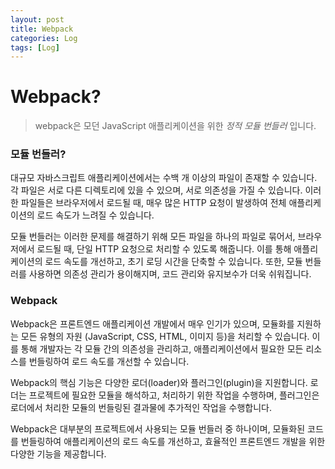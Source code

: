```yaml
---
layout: post
title: Webpack
categories: Log
tags: [Log]
---
```


# Webpack?

> webpack은 모던 JavaScript 애플리케이션을 위한 _정적 모듈 번들러_ 입니다.

### 모듈 번들러?

대규모 자바스크립트 애플리케이션에서는 수백 개 이상의 파일이 존재할 수 있습니다. 각 파일은 서로 다른 디렉토리에 있을 수 있으며, 서로 의존성을 가질 수 있습니다. 이러한 파일들은 브라우저에서 로드될 때, 매우 많은 HTTP 요청이 발생하여 전체 애플리케이션의 로드 속도가 느려질 수 있습니다.

모듈 번들러는 이러한 문제를 해결하기 위해 모든 파일을 하나의 파일로 묶어서, 브라우저에서 로드될 때, 단일 HTTP 요청으로 처리할 수 있도록 해줍니다. 이를 통해 애플리케이션의 로드 속도를 개선하고, 초기 로딩 시간을 단축할 수 있습니다. 또한, 모듈 번들러를 사용하면 의존성 관리가 용이해지며, 코드 관리와 유지보수가 더욱 쉬워집니다.

### Webpack

Webpack은 프론트엔드 애플리케이션 개발에서 매우 인기가 있으며, 모듈화를 지원하는 모든 유형의 자원 (JavaScript, CSS, HTML, 이미지 등)을 처리할 수 있습니다. 이를 통해 개발자는 각 모듈 간의 의존성을 관리하고, 애플리케이션에서 필요한 모든 리소스를 번들링하여 로드 속도를 개선할 수 있습니다.

Webpack의 핵심 기능은 다양한 로더(loader)와 플러그인(plugin)을 지원합니다. 로더는 프로젝트에 필요한 모듈을 해석하고, 처리하기 위한 작업을 수행하며, 플러그인은 로더에서 처리한 모듈의 번들링된 결과물에 추가적인 작업을 수행합니다.

Webpack은 대부분의 프로젝트에서 사용되는 모듈 번들러 중 하나이며, 모듈화된 코드를 번들링하여 애플리케이션의 로드 속도를 개선하고, 효율적인 프론트엔드 개발을 위한 다양한 기능을 제공합니다.
